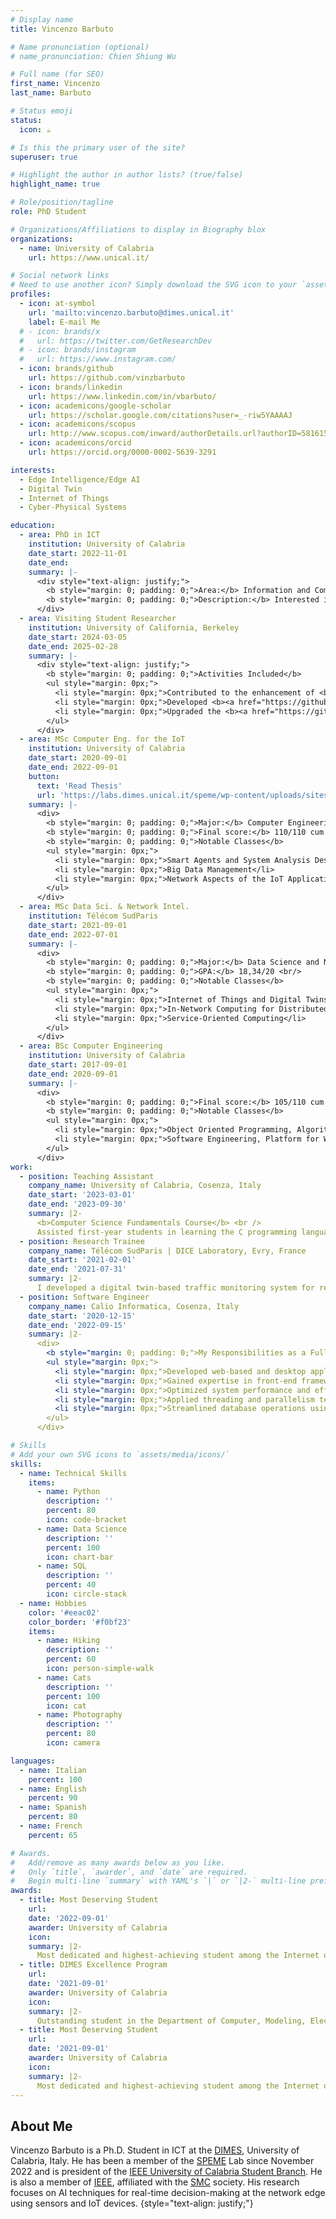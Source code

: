 ```yaml
---
# Display name
title: Vincenzo Barbuto

# Name pronunciation (optional)
# name_pronunciation: Chien Shiung Wu

# Full name (for SEO)
first_name: Vincenzo
last_name: Barbuto

# Status emoji
status:
  icon: ☕️

# Is this the primary user of the site?
superuser: true

# Highlight the author in author lists? (true/false)
highlight_name: true

# Role/position/tagline
role: PhD Student

# Organizations/Affiliations to display in Biography blox
organizations:
  - name: University of Calabria
    url: https://www.unical.it/

# Social network links
# Need to use another icon? Simply download the SVG icon to your `assets/media/icons/` folder.
profiles:
  - icon: at-symbol
    url: 'mailto:vincenzo.barbuto@dimes.unical.it'
    label: E-mail Me
  # - icon: brands/x
  #   url: https://twitter.com/GetResearchDev
  # - icon: brands/instagram
  #   url: https://www.instagram.com/
  - icon: brands/github
    url: https://github.com/vinzbarbuto
  - icon: brands/linkedin
    url: https://www.linkedin.com/in/vbarbuto/
  - icon: academicons/google-scholar
    url: https://scholar.google.com/citations?user=_-riw5YAAAAJ
  - icon: academicons/scopus
    url: http://www.scopus.com/inward/authorDetails.url?authorID=58161584500&partnerID=MN8TOARS
  - icon: academicons/orcid
    url: https://orcid.org/0000-0002-5639-3291

interests:
  - Edge Intelligence/Edge AI
  - Digital Twin
  - Internet of Things
  - Cyber-Physical Systems

education:
  - area: PhD in ICT
    institution: University of Calabria
    date_start: 2022-11-01
    date_end:
    summary: |-
      <div style="text-align: justify;">
        <b style="margin: 0; padding: 0;">Area:</b> Information and Communication Technologies (ICT) <br/>
        <b style="margin: 0; padding: 0;">Description:</b> Interested in intelligence at the IoT Edge: models and techniques for enabling smartness in IoT systems
      </div>
  - area: Visiting Student Researcher
    institution: University of California, Berkeley
    date_start: 2024-03-05
    date_end: 2025-02-28
    summary: |-
      <div style="text-align: justify;">
        <b style="margin: 0; padding: 0;">Activities Included</b>
        <ul style="margin: 0px;">
          <li style="margin: 0px;">Contributed to the enhancement of <b><a href="https://github.com/lf-lang/lingua-franca">Lingua Franca</a></b>, a polyglot language that supports deterministic concurrency and timed behavior.</li>
          <li style="margin: 0px;">Developed <b><a href="https://github.com/lf-pkgs/edgeai-python">edgeai-python</a></b>, a Machine Learning library for Edge AI in Lingua Franca, leveraging the <b>TensorFlow Lite</b> framework.</li>
          <li style="margin: 0px;">Upgraded the <b><a href="https://github.com/lf-lang/vscode-lingua-franca">VS Code extension</a></b> by adding a Package Explorer for managing local and remote packages, enabling a low-code interface comparable to state-of-the-art IoT tools.</li>
        </ul>
      </div>
  - area: MSc Computer Eng. for the IoT
    institution: University of Calabria
    date_start: 2020-09-01
    date_end: 2022-09-01
    button:
      text: 'Read Thesis'
      url: 'https://labs.dimes.unical.it/speme/wp-content/uploads/sites/8/Tesi_Digital_Twin_Barbuto_final-compresso.pdf'
    summary: |-
      <div>
        <b style="margin: 0; padding: 0;">Major:</b> Computer Engineering for the Internet of Things <br/>
        <b style="margin: 0; padding: 0;">Final score:</b> 110/110 cum laude <br/>
        <b style="margin: 0; padding: 0;">Notable Classes</b>
        <ul style="margin: 0px;">
          <li style="margin: 0px;">Smart Agents and System Analysis Design and Implementation</li>
          <li style="margin: 0px;">Big Data Management</li>
          <li style="margin: 0px;">Network Aspects of the IoT Applications</li>
        </ul>
      </div>
  - area: MSc Data Sci. & Network Intel.
    institution: Télécom SudParis
    date_start: 2021-09-01
    date_end: 2022-07-01
    summary: |-
      <div>
        <b style="margin: 0; padding: 0;">Major:</b> Data Science and Network Intelligence <br/>
        <b style="margin: 0; padding: 0;">GPA:</b> 18,34/20 <br/>
        <b style="margin: 0; padding: 0;">Notable Classes</b>
        <ul style="margin: 0px;">
          <li style="margin: 0px;">Internet of Things and Digital Twins</li>
          <li style="margin: 0px;">In-Network Computing for Distributed Networking</li>
          <li style="margin: 0px;">Service-Oriented Computing</li>
        </ul>
      </div>
  - area: BSc Computer Engineering
    institution: University of Calabria
    date_start: 2017-09-01
    date_end: 2020-09-01
    summary: |-
      <div>
        <b style="margin: 0; padding: 0;">Final score:</b> 105/110 cum laude <br/>
        <b style="margin: 0; padding: 0;">Notable Classes</b>
        <ul style="margin: 0px;">
          <li style="margin: 0px;">Object Oriented Programming, Algorithms and Data Structures, Databases</li>
          <li style="margin: 0px;">Software Engineering, Platform for Web Applications</li>
        </ul>
      </div>
work:
  - position: Teaching Assistant
    company_name: University of Calabria, Cosenza, Italy
    date_start: '2023-03-01'
    date_end: '2023-09-30'
    summary: |2-
      <b>Computer Science Fundamentals Course</b> <br />
      Assisted first-year students in learning the C programming language
  - position: Research Trainee 
    company_name: Télécom SudParis | DICE Laboratory, Evry, France
    date_start: '2021-02-01'
    date_end: '2021-07-31'
    summary: |2-
      I developed a digital twin-based traffic monitoring system for real-time vehicle detection, traffic pollution monitoring, and environmental sensing. This experience refined my skills in digital twin management, general-purpose and synthetic sensing, and reverse digital twin creation.
  - position: Software Engineer
    company_name: Calio Informatica, Cosenza, Italy
    date_start: '2020-12-15'
    date_end: '2022-09-15'
    summary: |2-
      <div>
        <b style="margin: 0; padding: 0;">My Responsibilities as a Full-Stack Developer:</b>
        <ul style="margin: 0px;">
          <li style="margin: 0px;">Developed web-based and desktop applications across various projects.</li>
          <li style="margin: 0px;">Gained expertise in front-end frameworks like Angular.</li>
          <li style="margin: 0px;">Optimized system performance and efficiency</li>
          <li style="margin: 0px;">Applied threading and parallelism techniques in C#.</li>
          <li style="margin: 0px;">Streamlined database operations using SQL bulk functions.</li>
        </ul>
      </div>

# Skills
# Add your own SVG icons to `assets/media/icons/`
skills:
  - name: Technical Skills
    items:
      - name: Python
        description: ''
        percent: 80
        icon: code-bracket
      - name: Data Science
        description: ''
        percent: 100
        icon: chart-bar
      - name: SQL
        description: ''
        percent: 40
        icon: circle-stack
  - name: Hobbies
    color: '#eeac02'
    color_border: '#f0bf23'
    items:
      - name: Hiking
        description: ''
        percent: 60
        icon: person-simple-walk
      - name: Cats
        description: ''
        percent: 100
        icon: cat
      - name: Photography
        description: ''
        percent: 80
        icon: camera

languages:
  - name: Italian
    percent: 100
  - name: English
    percent: 90
  - name: Spanish
    percent: 80
  - name: French
    percent: 65

# Awards.
#   Add/remove as many awards below as you like.
#   Only `title`, `awarder`, and `date` are required.
#   Begin multi-line `summary` with YAML's `|` or `|2-` multi-line prefix and indent 2 spaces below.
awards:
  - title: Most Deserving Student
    url: 
    date: '2022-09-01'
    awarder: University of Calabria
    icon:
    summary: |2-
      Most dedicated and highest-achieving student among the Internet of Things (IoT) students within the Department of Computer, Modeling, Electronic, and System Engineering, University of Calabria for the academic year 2021-22
  - title: DIMES Excellence Program
    url: 
    date: '2021-09-01'
    awarder: University of Calabria
    icon:
    summary: |2-
      Outstanding student in the Department of Computer, Modeling, Electronic, and System Engineering, University of Calabria for the academic year 2020-21.
  - title: Most Deserving Student
    url: 
    date: '2021-09-01'
    awarder: University of Calabria
    icon:
    summary: |2-
      Most dedicated and highest-achieving student among the Internet of Things (IoT) students within the Department of Computer, Modeling, Electronic, and System Engineering, University of Calabria for the academic year 2020-21
---
```


## About Me

Vincenzo Barbuto is a Ph.D. Student in ICT at the [DIMES](https://dimes.unical.it/), University of Calabria, Italy. He has been a member of the [SPEME](https://labs.dimes.unical.it/speme/people/) Lab since November 2022 and is president of the [IEEE University of Calabria Student Branch](https://edu.ieee.org/it-uc/). He is also a member of [IEEE](https://www.ieee.org/), affiliated with the [SMC](https://www.ieeesmc.org/) society. His research focuses on AI techniques for real-time decision-making at the network edge using sensors and IoT devices.
{style="text-align: justify;"}
